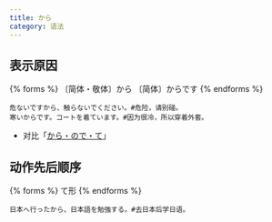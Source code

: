 ```yaml
---
title: から
category: 语法
---
```


## 表示原因

{% forms %}
〔简体・敬体〕から
〔简体〕からです
{% endforms %}

```example
危ないですから、触らないでください。#危险，请别碰。
寒いからです。コートを着ています。#因为很冷，所以穿着外套。
```

- 对比「[から・ので・て](../kara-node-te)」

## 动作先后顺序

{% forms %}
て形
{% endforms %}

```example
日本へ行ったから、日本語を勉強する。#去日本后学日语。
```
